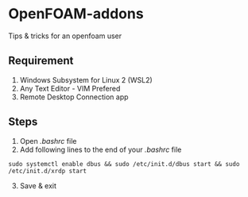 # OpenFOAM-addons
Tips &amp; tricks for an openfoam user

## Requirement 
1. Windows Subsystem for Linux 2 (WSL2)
2. Any Text Editor - VIM Prefered
3. Remote Desktop Connection app

## Steps
1. Open *.bashrc* file
2. Add following lines to the end of your *.bashrc* file 
```
sudo systemctl enable dbus && sudo /etc/init.d/dbus start && sudo /etc/init.d/xrdp start
```
3. Save & exit

